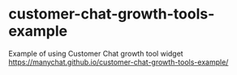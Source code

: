 # customer-chat-growth-tools-example
Example of using Customer Chat growth tool widget https://manychat.github.io/customer-chat-growth-tools-example/
